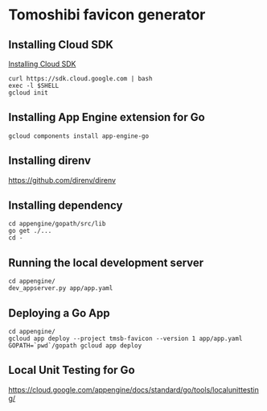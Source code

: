 # Tomoshibi favicon generator

## Installing Cloud SDK

[Installing Cloud SDK](https://cloud.google.com/sdk/downloads#interactive)

```
curl https://sdk.cloud.google.com | bash
exec -l $SHELL
gcloud init
```

## Installing App Engine extension for Go

```
gcloud components install app-engine-go
```

## Installing direnv

https://github.com/direnv/direnv

## Installing dependency

```
cd appengine/gopath/src/lib
go get ./...
cd -
```

## Running the local development server

```
cd appengine/
dev_appserver.py app/app.yaml
```

## Deploying a Go App

```
cd appengine/
gcloud app deploy --project tmsb-favicon --version 1 app/app.yaml
GOPATH=`pwd`/gopath gcloud app deploy
```

## Local Unit Testing for Go

https://cloud.google.com/appengine/docs/standard/go/tools/localunittesting/
